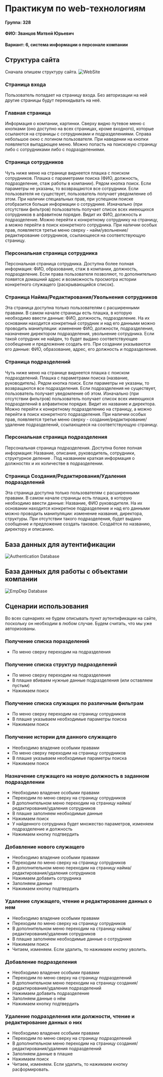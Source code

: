 # Практикум по web-технологиям
#### Группа: 328
#### ФИО: Званцов Матвей Юрьевич
#### Вариант: 6, система информации о персонале компании


## Структура сайта
Сначала опишем структуру сайта.
![WebSite](docs/WebSite.jpg)

### Страница входа
Пользователь попадает на страницу входа. Без авторизации на ней другие страницы будут перекидывать на неё.

### Главная страница
Информация о компании, картинки. Сверху видно путевое меню с кнопками (оно доступно на всех страницах, кроме входного), которые ссылаются на страницы с сотрудниками и подразделениями. Справа небольшое окно с логином пользователя. При наведении на кнопки появляется выпадающее меню. Можно попасть на поисковую страницу либо с сотрудниками либо с подразделениями.

### Страница сотрудников
Чуть ниже меню на странице виднеется плашка с поиском сотрудников. Плашка с параметрами поиска (ФИО, должность, подразделение, стаж работы в компании). Рядом кнопка поиск. Если параметры не указаны, то возвращаются все сотрудники. Если пользователя не существует, пользователь получает уведомление об этом. При наличии специальных прав, при успешном поиске отобразится больше информации о сотруднике.
Изначально (при отсутствии фильтров) пользователь получает список всех имеющихся сотрудников в алфавитном порядке. Видит их ФИО,  должность и подразделение.
Можно перейти к конкретному сотруднику на страницу, а можно перейти в поиск конкретного сотрудника.
При наличии особых прав, появляется третье меню сверху - найм/увольнение/редактирование сотрудников, ссылающееся на соответствующую страницу.

### Персональная страница сотрудника
Персональная страница сотрудника.
Доступна более полная информация: ФИО, образование, стаж в компании, должность, подразделение. Если права пользователя позволяют, то дополнительно появятся домашний адрес и возможность просмотра истории конкретного служащего (раскрывающийся список).

### Страница Найма/Редактирования/Увольнения сотрудников
Эта страница доступна только пользователям с расширенными правами.
В самом начале страницы есть плашка, в которую необходимо ввести данные:
ФИО, должность, подразделение. На их основании находится конкретный сотрудник и над его данными можно проводить манипуляции:
изменение ФИО, должности, подразделения,
назначение директором подразделения, увольнение сотрудника.
Если такой сотрудник не найден, то будет выдано соответствующее сообещение и предложение создать его.
При создании указываются его данные: ФИО, образование, адрес, его должность и подразделение.

### Страница подразделений
Чуть ниже меню на странице виднеется плашка с поиском подразделений. Плашка с параметрами поиска (название, руководитель). Рядом кнопка поиск. Если параметры не указаны, то возвращаются все подразделения. Если подразделения не существует, пользователь получает уведомление об этом.
Изначально (при отсутствии фильтров) пользователь получает список всех имеющихся подразделений в алфавитном порядке. Видит их название и директора.
Можно перейти к конкретному подразделению на страницу, а можно перейти в поиск конкретного подразделения.
При наличии особых прав, появляется третье меню сверху - создание/редактирование/удаление подразделений, ссылающееся на соответствующую страницу.

### Персональная страница подразделения
Персональная страница подразделения.
Доступна более полная информация: Название, описание, руководитель, сотрудники, структурное деление . Под названием краткая информация о должностях и их количестве в подразделении.

### Страница Создания/Редактирования/Удаления подразделений
Эта страница доступна только пользователям с расширенными правами.
В самом начале страницы есть плашка, в которую необходимо ввести данные:
Название, ФИО руководителя. На их основании находится конкретное подразделение и над его данными можно проводить манипуляции:
изменение названия, директора, структуры.
При отсутствии такого подразделения, будет выдано сообщение и предложение создать таковое.
Создаётся по названию, директору и описанию.

## База данных для аутентификации
![Authentication Database](docs/UserDatabase.jpg)

## База данных для работы с объектами компании
![EmpDep Database](docs/EmployeeDatabase.jpg)

## Сценарии использования
Во всех сценариях не будем описывать пункт аутентификации на сайте, поскольку он необходим в любом случае.
Будем считать, что мы уже авторизованы.

### Получение списка поразделений
* По меню сверху переходим на подразделения

### Получение списка структур подразделений
* По меню сверху переходим на подразделения
* В плашке вбиваем нужные данные подразделения (или оставляем пустым)
* Нажимаем поиск

### Получение списка служащих по различным фильтрам
* По меню сверху переходим на страницу сотрудников
* В плашке указываем необходимые параметры поиска
* Нажимаем поиск

### Получение истории для данного служащего
* Необходимо владение особыми правами
* По меню сверху переходим на страницу сотрудников
* В плашке указываем необходимые параметры поиска
* Нажимаем поиск

### Назначение служащего на новую должность в заданном подразделении
* Необходимо владение особыми правами
* Переходим по меню сверху на страницу сотрудников
* В дополнительном меню переходим на страницу найма/редактирования/удаления сотрудников
* В плашке заполняем необходимые данные
* Нажимаем поиск
* У найденного сотрудника будет множество параметров, изменяем подразделение и должность
* Нажимаем кнопку подтвердить

### Добавление нового служащего
* Необходимо владение особыми правами
* Переходим по меню сверху на страницу сотрудников
* В дополнительном меню переходим на страницу найма/редактирования/удаления сотрудников
* Нажимаем добавить сотрудника
* Заполняем данные
* Нажимаем кнопку подтвердить

### Удаление служащего, чтение и редактирование данных о нем
* Необходимо владение особыми правами
* Переходим по меню сверху на страницу сотрудников
* В дополнительном меню переходим на страницу найма/редактирования/удаления сотрудников
* В плашке заполняем необходимые данные о сотруднике
* Нажимаем поиск
* Читаем, изменяем. Если удалить, то нажимаем кнопку уволить.

### Добавление подразделения
* Необходимо владение особыми правами
* Переходим по меню сверху на страницу подразделений
* В дополнительном меню переходим на страницу создания/редактирования/удаления подразделений
* Нажимаем добавить подразделение
* Заполняем данные о нём
* Нажимаем кнопку подтвердить

### Удаление подразделения или должности, чтение и редактирование данных о них
* Необходимо владение особыми правами
* Переходим по меню сверху на страницу подразделений
* В дополнительном меню переходим на страницу создания/редактирования/удаления подразделений
* Заполняем данные в плашке
* Нажимаем поиск
* Читаем, изменяем. Если удалить, то нажимаем кнопку расформировать.

